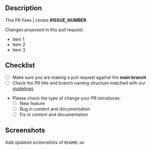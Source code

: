 
## Description
This PR fixes | closes **#ISSUE_NUMBER**

Changes proposed in this pull request:
- Item 1
- Item 2
- Item 3

## Checklist
- [ ] Make sure you are making a pull request against the **main branch**
- [ ] Check the PR title and branch naming structure matched with our [guidelines](../CONTRIBUTING.md) 
- Please check the type of change your PR introduces:
  - [ ] New feature
  - [ ] Bug in content and documentation
  - [ ] Fix in content and documentation

## Screenshots
Add updated screenshots of `README.md`